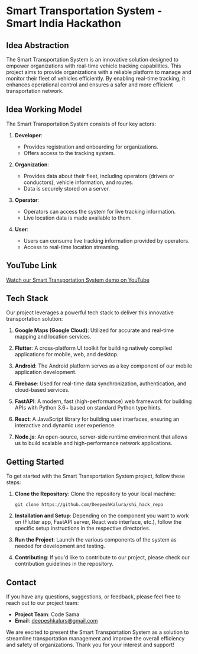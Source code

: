 # Smart Transportation System - Smart India Hackathon

## Idea Abstraction

The Smart Transportation System is an innovative solution designed to empower organizations with real-time vehicle tracking capabilities. This project aims to provide organizations with a reliable platform to manage and monitor their fleet of vehicles efficiently. By enabling real-time tracking, it enhances operational control and ensures a safer and more efficient transportation network.

## Idea Working Model

The Smart Transportation System consists of four key actors:

1. **Developer**:
   - Provides registration and onboarding for organizations.
   - Offers access to the tracking system.

2. **Organization**:
   - Provides data about their fleet, including operators (drivers or conductors), vehicle information, and routes.
   - Data is securely stored on a server.

3. **Operator**:
   - Operators can access the system for live tracking information.
   - Live location data is made available to them.

4. **User**:
   - Users can consume live tracking information provided by operators.
   - Access to real-time location streaming.

## YouTube Link

[Watch our Smart Transportation System demo on YouTube](https://www.youtube.com/your-video-link)

## Tech Stack

Our project leverages a powerful tech stack to deliver this innovative transportation solution:

1. **Google Maps (Google Cloud)**: Utilized for accurate and real-time mapping and location services.

2. **Flutter**: A cross-platform UI toolkit for building natively compiled applications for mobile, web, and desktop.

3. **Android**: The Android platform serves as a key component of our mobile application development.

4. **Firebase**: Used for real-time data synchronization, authentication, and cloud-based services.

5. **FastAPI**: A modern, fast (high-performance) web framework for building APIs with Python 3.6+ based on standard Python type hints.

6. **React**: A JavaScript library for building user interfaces, ensuring an interactive and dynamic user experience.

7. **Node.js**: An open-source, server-side runtime environment that allows us to build scalable and high-performance network applications.

## Getting Started

To get started with the Smart Transportation System project, follow these steps:

1. **Clone the Repository**: Clone the repository to your local machine:

   ```
   git clone https://github.com/DeepeshKalura/shi_hack_repo
   ```

2. **Installation and Setup**: Depending on the component you want to work on (Flutter app, FastAPI server, React web interface, etc.), follow the specific setup instructions in the respective directories.

3. **Run the Project**: Launch the various components of the system as needed for development and testing.

4. **Contributing**: If you'd like to contribute to our project, please check our contribution guidelines in the repository.

## Contact

If you have any questions, suggestions, or feedback, please feel free to reach out to our project team:

- **Project Team**: Code Sama
- **Email**: deepeshkalurs@gmail.com

We are excited to present the Smart Transportation System as a solution to streamline transportation management and improve the overall efficiency and safety of organizations. Thank you for your interest and support!